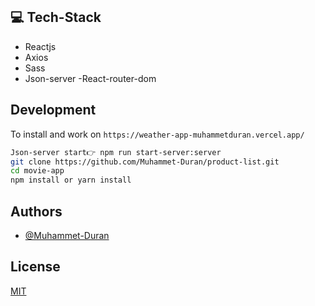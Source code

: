 
<br/>


<br/>

<br/>

## 💻 Tech-Stack

- Reactjs
- Axios
- Sass
- Json-server
-React-router-dom

## Development

To install and work on `https://weather-app-muhammetduran.vercel.app/`

```bash
Json-server start👉 npm run start-server:server
git clone https://github.com/Muhammet-Duran/product-list.git
cd movie-app
npm install or yarn install
```

## Authors

- [@Muhammet-Duran](https://github.com/Muhammet-Duran)

## License

[MIT](https://choosealicense.com/licenses/mit/)
